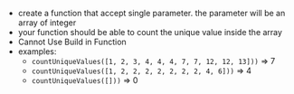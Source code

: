 - create a function that accept single parameter. the parameter will be an array of integer
- your function should be able to count the unique value inside the array
- Cannot Use Build in Function
- examples:
  - `countUniqueValues([1, 2, 3, 4, 4, 4, 7, 7, 12, 12, 13]))` => 7
  - `countUniqueValues([1, 2, 2, 2, 2, 2, 2, 2, 4, 6]))` => 4
  - `countUniqueValues([]))` => 0

